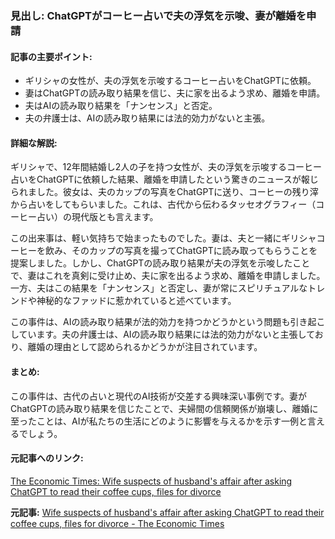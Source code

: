 ### 見出し: ChatGPTがコーヒー占いで夫の浮気を示唆、妻が離婚を申請

#### 記事の主要ポイント:
- ギリシャの女性が、夫の浮気を示唆するコーヒー占いをChatGPTに依頼。
- 妻はChatGPTの読み取り結果を信じ、夫に家を出るよう求め、離婚を申請。
- 夫はAIの読み取り結果を「ナンセンス」と否定。
- 夫の弁護士は、AIの読み取り結果には法的効力がないと主張。

#### 詳細な解説:
ギリシャで、12年間結婚し2人の子を持つ女性が、夫の浮気を示唆するコーヒー占いをChatGPTに依頼した結果、離婚を申請したという驚きのニュースが報じられました。彼女は、夫のカップの写真をChatGPTに送り、コーヒーの残り滓から占いをしてもらいました。これは、古代から伝わるタッセオグラフィー（コーヒー占い）の現代版とも言えます。

この出来事は、軽い気持ちで始まったものでした。妻は、夫と一緒にギリシャコーヒーを飲み、そのカップの写真を撮ってChatGPTに読み取ってもらうことを提案しました。しかし、ChatGPTの読み取り結果が夫の浮気を示唆したことで、妻はこれを真剣に受け止め、夫に家を出るよう求め、離婚を申請しました。一方、夫はこの結果を「ナンセンス」と否定し、妻が常にスピリチュアルなトレンドや神秘的なファッドに惹かれていると述べています。

この事件は、AIの読み取り結果が法的効力を持つかどうかという問題も引き起こしています。夫の弁護士は、AIの読み取り結果には法的効力がないと主張しており、離婚の理由として認められるかどうかが注目されています。

#### まとめ:
この事件は、古代の占いと現代のAI技術が交差する興味深い事例です。妻がChatGPTの読み取り結果を信じたことで、夫婦間の信頼関係が崩壊し、離婚に至ったことは、AIが私たちの生活にどのように影響を与えるかを示す一例と言えるでしょう。

#### 元記事へのリンク:
[The Economic Times: Wife suspects of husband's affair after asking ChatGPT to read their coffee cups, files for divorce](https://economictimes.indiatimes.com/magazines/panache/wife-suspects-of-husbands-affair-after-asking-chatgpt-to-read-their-coffee-cups-files-for-divorce/articleshow/123456789.cms)

**元記事:** [Wife suspects of husband's affair after asking ChatGPT to read their coffee cups, files for divorce - The Economic Times](https://m.economictimes.com/magazines/panache/wife-suspects-of-husbands-affair-after-asking-chatgpt-to-read-their-coffee-cups-files-for-divorce/articleshow/121098846.cms)